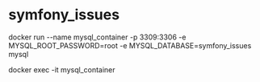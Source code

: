 # symfony_issues

docker run --name mysql_container -p 3309:3306 -e MYSQL_ROOT_PASSWORD=root -e MYSQL_DATABASE=symfony_issues mysql

docker exec -it mysql_container
